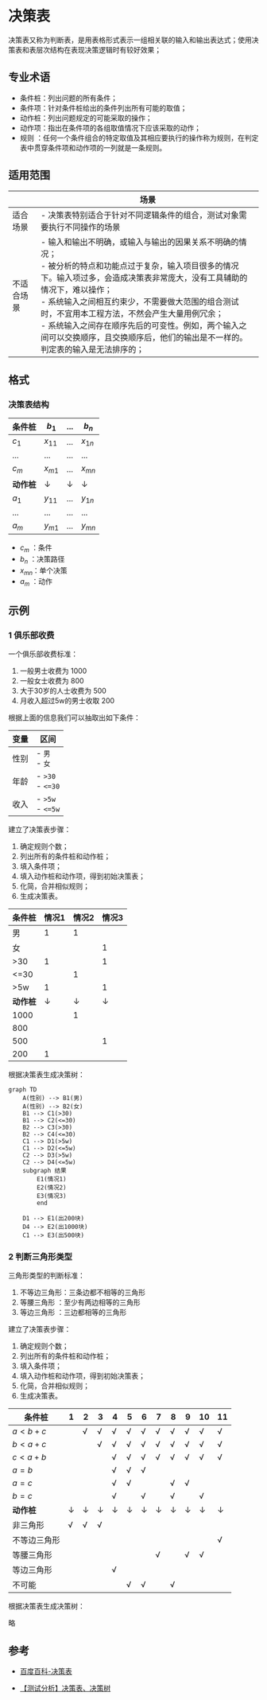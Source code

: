 # 决策表

决策表又称为判断表，是用表格形式表示一组相关联的输入和输出表达式；使用决策表和表层次结构在表现决策逻辑时有较好效果；



## 专业术语

- 条件桩：列出问题的所有条件；
- 条件项：针对条件桩给出的条件列出所有可能的取值；
- 动作桩：列出问题规定的可能采取的操作；
- 动作项：指出在条件项的各组取值情况下应该采取的动作；
- 规则    ：任何一个条件组合的特定取值及其相应要执行的操作称为规则，在判定表中贯穿条件项和动作项的一列就是一条规则。



## 适用范围

| &nbsp;     | 场景                                                         |
| ---------- | ------------------------------------------------------------ |
| 适合场景   | - 决策表特别适合于针对不同逻辑条件的组合，测试对象需要执行不同操作的场景 |
| 不适合场景 | - 输入和输出不明确，或输入与输出的因果关系不明确的情况；<br>- 被分析的特点和功能点过于复杂，输入项目很多的情况下。输入项过多，会造成决策表非常庞大，没有工具辅助的情况下，难以操作；<br>- 系统输入之间相互约束少，不需要做大范围的组合测试时，不宜用本工程方法，不然会产生大量用例冗余；<br>- 系统输入之间存在顺序先后的可变性。例如，两个输入之间可以交换顺序，且交换顺序后，他们的输出是不一样的。判定表的输入是无法排序的； |



## 格式

### 决策表结构

| 条件桩     | $b_1$    | ...  | $b_n$    |
| ---------- | -------- | ---- | -------- |
| $c_1$      | $x_{11}$ | ...  | $x_{1n}$ |
| ...        | ...      | ...  | ...      |
| $c_m$      | $x_{m1}$ | ...  | $x_{mn}$ |
| **动作桩** | ↓        | ↓    | ↓        |
| $a_1$      | $y_{11}$ | ...  | $y_{1n}$ |
| ...        | ...      | ...  | ...      |
| $a_m$      | $y_{m1}$ | ...  | $y_{mn}$ |

- $c_m$  ：条件
- $b_n$   ：决策路径
- $x_{mn}$：单个决策
- $a_m$  ：动作



## 示例

### 1 俱乐部收费

一个俱乐部收费标准：

1. 一般男士收费为 1000
2. 一般女士收费为 800
3. 大于30岁的人士收费为 500
4. 月收入超过5w的男士收取 200

根据上面的信息我们可以抽取出如下条件：

| 变量 | 区间                |
| ---- | ------------------- |
| 性别 | - `男`<br>- `女`    |
| 年龄 | - `>30`<br>- `<=30` |
| 收入 | - `>5w`<br>- `<=5w` |

建立了决策表步骤：

1. 确定规则个数；
2. 列出所有的条件桩和动作桩；
3. 填入条件项；
4. 填入动作桩和动作项，得到初始决策表；
5. 化简，合并相似规则；
6. 生成决策表。

| **条件桩** | 情况1 | 情况2 | 情况3 |
| ---------- | ----- | ----- | ----- |
| 男         | 1     | 1     |       |
| 女         |       |       | 1     |
| >30        | 1     |       | 1     |
| <=30       |       | 1     |       |
| >5w        | 1     |       | 1     |
| **动作桩** | ↓     | ↓     | ↓     |
| 1000       |       | 1     |       |
| 800        |       |       |       |
| 500        |       |       | 1     |
| 200        | 1     |       |       |

根据决策表生成决策树：

```mermaid
graph TD
    A(性别) --> B1(男) 
    A(性别) --> B2(女) 
    B1 --> C1(>30)
    B1 --> C2(<=30)
    B2 --> C3(>30)
    B2 --> C4(<=30)
    C1 --> D1(>5w)
    C1 --> D2(<=5w)
    C2 --> D3(>5w)
    C2 --> D4(<=5w)
    subgraph 结果
    	E1(情况1)
    	E2(情况2)
    	E3(情况3)
    	end
    	
    D1 --> E1(出200块)
    D4 --> E2(出1000块)
    C1 --> E3(出500块)
```



### 2 判断三角形类型

三角形类型的判断标准：

1. 不等边三角形：三条边都不相等的三角形
2. 等腰三角形    ：至少有两边相等的三角形
3. 等边三角形    ：三边都相等的三角形

建立了决策表步骤：

1. 确定规则个数；
2. 列出所有的条件桩和动作桩；
3. 填入条件项；
4. 填入动作桩和动作项，得到初始决策表；
5. 化简，合并相似规则；
6. 生成决策表。

| **条件桩**   | 1    | 2    | 3    | 4    | 5    | 6    | 7    | 8    | 9    | 10   | 11   |
| ------------ | ---- | ---- | ---- | ---- | ---- | ---- | ---- | ---- | ---- | ---- | ---- |
| $a<b+c$      |      | √    | √    | √    | √    | √    | √    | √    | √    | √    | √    |
| $b<a+c$      |      |      | √    | √    | √    | √    | √    | √    | √    | √    | √    |
| $c<a+b$      |      |      |      | √    | √    | √    | √    | √    | √    | √    | √    |
| $a = b$      |      |      |      | √    | √    | √    |      |      |      |      |      |
| $a = c$      |      |      |      | √    | √    |      |      | √    | √    |      |      |
| $b = c$      |      |      |      | √    |      | √    |      | √    |      | √    |      |
| **动作桩**   | ↓    | ↓    | ↓    | ↓    | ↓    | ↓    | ↓    | ↓    | ↓    | ↓    | ↓    |
| 非三角形     | √    | √    | √    |      |      |      |      |      |      |      |      |
| 不等边三角形 |      |      |      |      |      |      |      |      |      |      | √    |
| 等腰三角形   |      |      |      |      |      |      | √    |      | √    | √    |      |
| 等边三角形   |      |      |      | √    |      |      |      |      |      |      |      |
| 不可能       |      |      |      |      | √    | √    |      | √    |      |      |      |

根据决策表生成决策树：

略



## 参考

- [百度百科-决策表](https://baike.baidu.com/item/%E5%86%B3%E7%AD%96%E8%A1%A8/667332?fr=aladdin)

- [【测试分析】决策表、决策树](https://www.cnblogs.com/by-dream/p/5336918.html)

